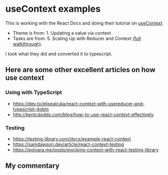 # useContext examples

This is working with the React Docs and doing their tutorial on [useContext](https://react.dev/reference/react/useContext#updating-data-passed-via-context)

- Theme is from: 1. Updating a value via context
- Tasks are from: 5. Scaling Up with Reducer and Context [(full walkthrough)](https://react.dev/learn/scaling-up-with-reducer-and-context).

I took what they did and converted it to typescript.

## Here are some other excellent articles on how use context

### Using with TypeScript

- https://dev.to/elisealcala/react-context-with-usereducer-and-typescript-4obm
- http://kentcdodds.com/blog/how-to-use-react-context-effectively

### Testing

- https://testing-library.com/docs/example-react-context
- https://samdawson.dev/article/react-context-testing
- https://polvara.me/posts/mocking-context-with-react-testing-library

## My commentary
